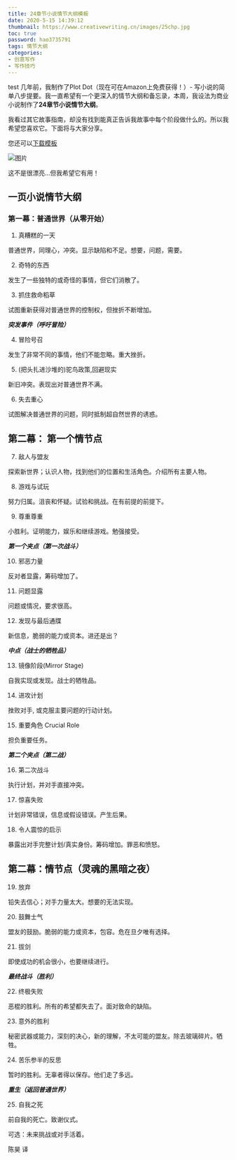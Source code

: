 ```yaml
---
title: 24章节小说情节大纲模板
date: 2020-5-15 14:39:12
thumbnail: https://www.creativewriting.cn/images/25chp.jpg
toc: true
password: hao3735791
tags: 情节大纲
categories:
- 创意写作
- 写作技巧
---
```

test
几年前，我制作了Plot Dot（现在可在Amazon上免费获得！）- 写小说的简单八步提要。我一直希望有一个更深入的情节大纲和备忘录，本周，我设法为商业小说制作了**24章节小说情节大纲**。
<!-- more -->
我看过其它故事指南，却没有找到能真正告诉我故事中每个阶段做什么的。所以我希望您喜欢它。下面将与大家分享。

您还可以[下载模板](https://www.creativewriting.cn/wangpan)

![图片](https://www.creativewriting.cn/images/25chp.jpg)

这不是很漂亮…但我希望它有用！

## 一页小说情节大纲

### 第一幕：普通世界（从零开始）

1. 真糟糕的一天

普通世界，同理心，冲突。显示缺陷和不足。想要，问题，需要。

2. 奇特的东西

发生了一些独特的或奇怪的事情，但它们消散了。

3. 抓住救命稻草

试图重新获得对普通世界的控制权，但挫折不断增加。

***突发事件（呼吁冒险）***

4. 冒险号召

发生了非常不同的事情，他们不能忽略。重大挫折。

5. (把头扎进沙堆的)驼鸟政策,回避现实

新旧冲突。表现出对普通世界不满。

6. 失去重心

试图解决普通世界的问题，同时抵制超自然世界的诱惑。

## 第二幕： 第一个情节点

7. 敌人与盟友

探索新世界；认识人物，找到他们的位置和生活角色。介绍所有主要人物。

8. 游戏与试玩

努力归属。沮丧和怀疑。试验和挑战。在有前提的前提下。

9. 尊重尊重

小胜利。证明能力，娱乐和继续游戏。勉强接受。

***第一个夹点（第一次战斗）***

10. 邪恶力量
    
反对者显露，筹码增加了。

11. 问题显露
    
问题或情况，要求很高。

12. 发现与最后通牒
  
新信息，脆弱的能力或资本。进还是出？

***中点（战士的牺牲品）***

13. 镜像阶段(Mirror Stage)

自我实现或发现。战士的牺牲品。

14. 进攻计划

挫败对手, 或克服主要问题的行动计划。

15. 重要角色 Crucial Role

担负重要任务。

***第二个夹点（第二战）***

16. 第二次战斗

执行计划，并对手直接冲突。

17. 惊喜失败
    
计划非常错误，信息或假设错误。产生后果。

18. 令人震惊的启示

暴露出对手完整计划/真实身份。筹码增加。罪恶和愤怒。

## **第二幕：情节点（灵魂的黑暗之夜）**

19. 放弃

铅失去信心；对手力量太大。想要的无法实现。

20. 鼓舞士气

盟友的鼓励。脆弱的能力或资本，包容。危在旦夕唯有选择。

21. 拔剑

即使成功的机会很小，也要继续进行。

***最终战斗（胜利）***

22. 终极失败

恶棍的胜利。所有的希望都失去了。面对致命的缺陷。

23. 意外的胜利

秘密武器或能力，深刻的决心，新的理解，不太可能的盟友。除去玻璃碎片。牺牲。

24. 苦乐参半的反思

暂时的胜利。无辜者得以保存。他们走了多远。

***重生（返回普通世界）***

25. 自我之死
 
前自我的死亡。致谢仪式。

可选：未来挑战或对手活着​​。

陈昊 译